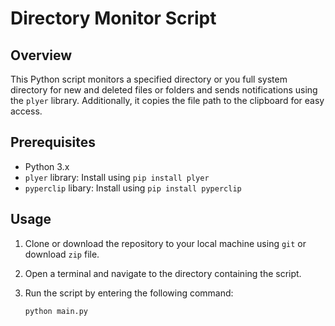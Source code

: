 # Directory Monitor Script

## Overview

This Python script monitors a specified directory or you full system directory for new and deleted files or folders and sends notifications using the `plyer` library. Additionally, it copies the file path to the clipboard for easy access.

## Prerequisites

- Python 3.x
- `plyer` library: Install using `pip install plyer`
- `pyperclip` libary: Install using `pip install pyperclip`

## Usage

1. Clone or download the repository to your local machine using `git` or download `zip` file.

2. Open a terminal and navigate to the directory containing the script.

3. Run the script by entering the following command:

   ```bash
   python main.py

